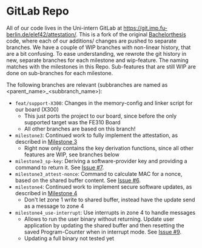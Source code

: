 # GitLab Repo

All of our code lives in the Uni-intern GitLab at <https://git.imp.fu-berlin.de/elef42/attestation/>.
This is a fork of the original [Bachelorthesis] code, where each of our additions/ changes are pushed to separate branches.
We have a couple of WIP branches with non-linear history, that are a bit confusing. 
To ease understanding, we rewrote the git history in new, separate branches for each milestone and wip-feature.
The naming matches with the milestones in this Repo.
Sub-features that are still WIP are done on sub-branches for each milestone.

The following branches are relevant (subbranches are named as <parent_name>_<subbranch_name>):

- `feat/support-X300`: Changes in the memory-config and linker script for our board (X300)
  - This just ports the project to our board, since before the only supported target was the FE310 Board
  - All other branches are based on this branch!
- `milestone3`: Continued work to fully implement the attestation, as described in [Milestone 3](https://github.com/Antidott/Softwareprojekt-Telematik/milestone/3)
  - Right now only contains the key derivation functions, since all other features are WIP, see branches below
- `milestone3_sp-key`: Deriving a software-provider key and providing a command to return it. See [Issue #7](https://github.com/Antidott/Softwareprojekt-Telematik/issues/7).
- `milestone3_attest-nonce`: Command to calculate MAC for a nonce, based on the shared buffer content. See [Issue #6](https://github.com/Antidott/Softwareprojekt-Telematik/issues/6).
- `milestone4`: Continued work to implement secure software updates, as described in [Milestone 4](https://github.com/Antidott/Softwareprojekt-Telematik/milestone/4)
  - Don't let zone 1 write to shared buffer, instead have the update send as a message to zone 4
- `milestone4_use-interrupt`: Use interrupts in zone 4 to handle messages
  - Allows to run the user binary without returning. Update user application by updating the shared buffer and then resetting the saved Program-Counter when in interrupt mode. See [Issue #9](https://github.com/Antidott/Softwareprojekt-Telematik/issues/9).
  - Updating a full binary not tested yet


[Bachelorthesis]: ./RA-on-Multzone_notes.md
